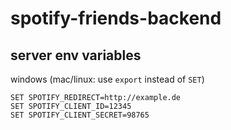 # spotify-friends-backend

## server env variables

windows (mac/linux: use `export` instead of `SET`)

```
SET SPOTIFY_REDIRECT=http://example.de
SET SPOTIFY_CLIENT_ID=12345
SET SPOTIFY_CLIENT_SECRET=98765
```

